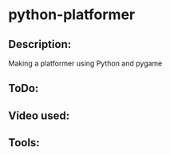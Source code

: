# python-platformer

<h2>Description:</h2>
Making a platformer using Python and pygame 


## ToDo:


## Video used:


## Tools:

